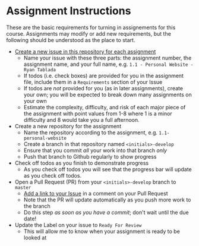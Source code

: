 # Assignment Instructions

These are the basic requirements for turning in assignements for this course.
Assignments may modify or add new requirements, but the following should be understood as the place to start.

* [Create a new issue in this repository for each assignment](https://github.com/TIY-LR-FEE-2015-June/assignments/issues/new)
  + Name your issue with these three parts: the assignment number, the assignment name, and your full name, e.g. `1.1 - Personal Website - Ryan Tablada`
  + If todos (i.e. check boxes) are provided for you in the assignment file, include them in a `Requirements` section of your Issue
  + If todos are _not_ provided for you (as in later assignments), create your own; you will be expected to break down many assignments on your own
  + Estimate the complexity, difficulty, and risk of each major piece of the assignment with point values from 1-8 where 1 is a minor difficulty and 8 would take you a full afternoon.
* Create a new repository for the assignment
  + Name the repository according to the assignment, e.g.
    `1.1-personal-website`
  + Create a branch in that repository named `<initials>-develop`
  + Ensure that you commit _all_ your work into that branch _only_
  + Push that branch to Github regularly to show progress
* Check off todos as you finish to demonstrate progress
  + As you check off todos you will see that the progress bar will update as you check off todos.
* Open a Pull Request (PR) from your `<initials>-develop` branch to `master`
  + [Add a link to your
    Issue](https://help.github.com/articles/writing-on-github/#references)
    in a comment on your Pull Request
  + Note that the PR will update automatically as you push more work to the
    branch
  + Do this step _as soon as you have a commit_; don't wait until the due
    date!
* Update the Label on your issue to `Ready For Review`
  + This will allow me to know when your assignment is ready to be looked at
